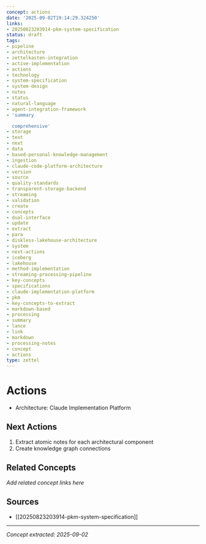 ```yaml
---
concept: actions
date: '2025-09-02T19:14:29.324250'
links:
- 20250823203914-pkm-system-specification
status: draft
tags:
- pipeline
- architecture
- zettelkasten-integration
- active-implementation
- actions
- technology
- system-specification
- system-design
- notes
- status
- natural-language
- agent-integration-framework
- 'summary

  comprehensive'
- storage
- text
- next
- data
- based-personal-knowledge-management
- ingestion
- claude-code-platform-architecture
- version
- source
- quality-standards
- transparent-storage-backend
- streaming
- validation
- create
- concepts
- dual-interface
- update
- extract
- para
- diskless-lakehouse-architecture
- system
- next-actions
- iceberg
- lakehouse
- method-implementation
- streaming-processing-pipeline
- key-concepts
- specifications
- claude-implementation-platform
- pkm
- key-concepts-to-extract
- markdown-based
- processing
- summary
- lance
- link
- markdown
- processing-notes
- concept
- actions
type: zettel
---
```


# Actions

- Architecture: Claude Implementation Platform

## Next Actions
1. Extract atomic notes for each architectural component
2. Create knowledge graph connections

## Related Concepts

*Add related concept links here*

## Sources

- [[20250823203914-pkm-system-specification]]

---
*Concept extracted: 2025-09-02*
